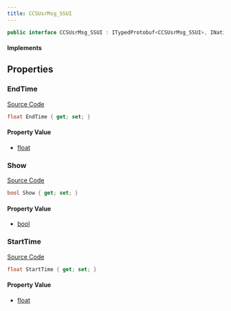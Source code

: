 ```yaml
---
title: CCSUsrMsg_SSUI
---
```


```csharp
public interface CCSUsrMsg_SSUI : ITypedProtobuf<CCSUsrMsg_SSUI>, INativeHandle, INetMessage<CCSUsrMsg_SSUI>, IDisposable
```

#### Implements

## Properties

### EndTime

[Source Code](https://github.com/swiftly-solution/swiftlys2/blob/beta/managed/src/SwiftlyS2.Generated/Protobufs/Interfaces/CCSUsrMsg_SSUI.cs#L24)

```csharp
float EndTime { get; set; }
```

#### Property Value

- [float](https://learn.microsoft.com/dotnet/api/system.single)

### Show

[Source Code](https://github.com/swiftly-solution/swiftlys2/blob/beta/managed/src/SwiftlyS2.Generated/Protobufs/Interfaces/CCSUsrMsg_SSUI.cs#L18)

```csharp
bool Show { get; set; }
```

#### Property Value

- [bool](https://learn.microsoft.com/dotnet/api/system.boolean)

### StartTime

[Source Code](https://github.com/swiftly-solution/swiftlys2/blob/beta/managed/src/SwiftlyS2.Generated/Protobufs/Interfaces/CCSUsrMsg_SSUI.cs#L21)

```csharp
float StartTime { get; set; }
```

#### Property Value

- [float](https://learn.microsoft.com/dotnet/api/system.single)

